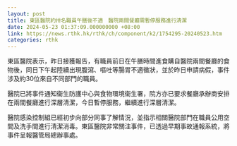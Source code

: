 ```yaml
---
layout: post
title: 東區醫院約卅名職員午膳後不適　醫院兩間餐廳需暫停服務進行清潔
date: 2024-05-23 01:37:09.000000000 +08:00
link: https://news.rthk.hk/rthk/ch/component/k2/1754295-20240523.htm
categories: rthk
---
```


東區醫院表示，昨日接獲報告，有職員前日在午膳時間進食購自醫院兩間餐廳的食物後，同日下午起陸續出現腹瀉、嘔吐等腸胃不適徵狀，並於昨日申請病假，事件涉及約30位來自不同部門的職員。

醫院已將事件通知衞生防護中心與食物環境衞生署，院方亦已要求餐廳承辦商安排在兩間餐廳進行深層清潔，今日暫停服務，繼續進行深層清潔。

醫院感染控制組已經初步向部分同事了解情況，並指示相關醫院部門在職員公用空間及洗手間進行清潔消毒。東區醫院非常關注事件，已透過早期事故通報系統，將事件呈報醫管局總辦事處。
